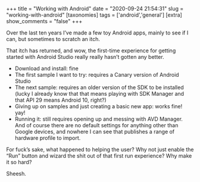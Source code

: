 +++
title = "Working with Android"
date = "2020-09-24 21:54:31"
slug = "working-with-android"
[taxonomies]
tags = ['android','general']
[extra]
show_comments = "false"
+++

Over the last ten years I’ve made a few toy Android apps, mainly to see if I can, but sometimes to scratch an itch.

That itch has returned, and wow, the first-time experience for getting started with Android Studio really really hasn’t gotten any better.

- Download and install: fine
- The first sample I want to try: requires a Canary version of Android Studio
- The next sample: requires an older version of the SDK to be installed (lucky I already know that that means playing with SDK Manager and that API 29 means Android 10, right?)
- Giving up on samples and just creating a basic new app: works fine! yay!
- Running it: still requires opening up and messing with AVD Manager. And of course there are no default settings for anything other than Google devices, and nowhere I can see that publishes a range of hardware profile to import.

For fuck’s sake, what happened to helping the user? Why not just enable the “Run” button and wizard the shit out of that first run experience? Why make it so hard?

Sheesh.
